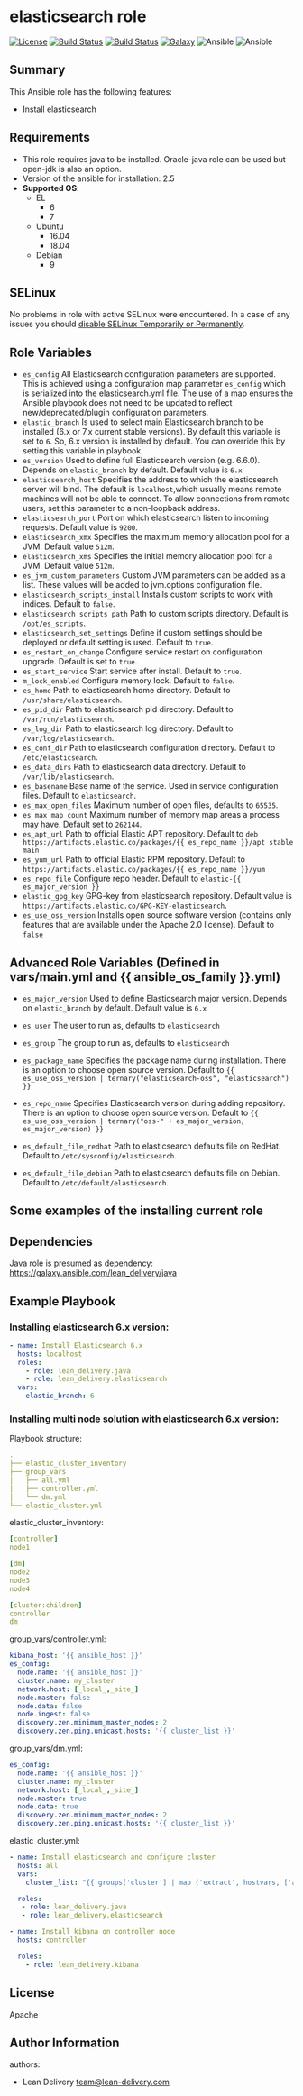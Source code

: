 elasticsearch role
=========
[![License](https://img.shields.io/badge/license-Apache-green.svg?style=flat)](https://raw.githubusercontent.com/lean-delivery/ansible-role-elasticsearch/master/LICENSE)
[![Build Status](https://travis-ci.org/lean-delivery/ansible-role-elasticsearch.svg?branch=master)](https://travis-ci.org/lean-delivery/ansible-role-elasticsearch)
[![Build Status](https://gitlab.com/lean-delivery/ansible-role-elasticsearch/badges/master/build.svg)](https://gitlab.com/lean-delivery/ansible-role-elasticsearch)
[![Galaxy](https://img.shields.io/badge/galaxy-lean__delivery.elasticsearch-blue.svg)](https://galaxy.ansible.com/lean_delivery/elasticsearch)
![Ansible](https://img.shields.io/ansible/role/d/30177.svg)
![Ansible](https://img.shields.io/badge/dynamic/json.svg?label=min_ansible_version&url=https%3A%2F%2Fgalaxy.ansible.com%2Fapi%2Fv1%2Froles%2F30177%2F&query=$.min_ansible_version)

## Summary

This Ansible role has the following features:

 - Install elasticsearch

Requirements
------------

 - This role requires java to be installed. Oracle-java role can be used but open-jdk is also an option.
 - Version of the ansible for installation: 2.5
 - **Supported OS**:  
   - EL
     - 6
     - 7
   - Ubuntu
     - 16.04
     - 18.04
   - Debian
     - 9

SELinux
------------

No problems in role with active SELinux were encountered. In a case of any issues you should [disable SELinux Temporarily or Permanently](https://www.tecmint.com/disable-selinux-temporarily-permanently-in-centos-rhel-fedora/).

## Role Variables

- `es_config`
All Elasticsearch configuration parameters are supported. This is achieved using a configuration map parameter `es_config` which is serialized into the elasticsearch.yml file.
The use of a map ensures the Ansible playbook does not need to be updated to reflect new/deprecated/plugin configuration parameters.
- `elastic_branch`
Is used to select main Elasticsearch branch to be installed (6.x or 7.x current stable versions). By default this variable is set to `6`. So, 6.x version is installed by default. You can override this by setting this variable in playbook.
- `es_version`
Used to define full Elasticsearch version (e.g. 6.6.0). Depends on `elastic_branch` by default. Default value is `6.x`
- `elasticsearch_host`
Specifies the address to which the elasticsearch server will bind. The default is `localhost`,which usually means remote machines will not be able to connect. To allow connections from remote users, set this parameter to a non-loopback address.
- `elasticsearch_port`
Port on which elasticsearch listen to incoming requests. Default value is `9200`.
- `elasticsearch_xmx`
Specifies the maximum memory allocation pool for a JVM. Default value `512m`.
- `elasticsearch_xms`
Specifies the initial memory allocation pool for a JVM. Default value `512m`.
- `es_jvm_custom_parameters`
Custom JVM parameters can be added as a list. These values will be added to jvm.options configuration file.
- `elasticsearch_scripts_install`
Installs custom scripts to work with indices. Default to `false`.
- `elasticsearch_scripts_path`
Path to custom scripts directory. Default is `/opt/es_scripts`.
- `elasticsearch_set_settings`
Define if custom settings should be deployed or default setting is used. Default to `true`.
- `es_restart_on_change`
Configure service restart on configuration upgrade. Default is set to `true`.
- `es_start_service`
Start service after install. Default to `true`.
- `m_lock_enabled`
Configure memory lock. Default to `false`.
- `es_home`
Path to elasticsearch home directory. Default to `/usr/share/elasticsearch`.
- `es_pid_dir`
Path to elasticsearch pid directory. Default to `/var/run/elasticsearch`.
- `es_log_dir`
Path to elasticsearch log directory. Default to `/var/log/elasticsearch`.
- `es_conf_dir`
Path to elasticsearch configuration directory. Default to `/etc/elasticsearch`.
- `es_data_dirs`
Path to elasticsearch data directory. Default to `/var/lib/elasticsearch`.
- `es_basename`
Base name of the service. Used in service configuration files. Default to `elasticsearch`.
- `es_max_open_files`
Maximum number of open files, defaults to `65535`.
- `es_max_map_count`
Maximum number of memory map areas a process may have. Default set to `262144`.
- `es_apt_url`
Path to official Elastic APT repository. Default to `deb https://artifacts.elastic.co/packages/{{ es_repo_name }}/apt stable main`
- `es_yum_url`
Path to official Elastic RPM repository. Default to `https://artifacts.elastic.co/packages/{{ es_repo_name }}/yum`
- `es_repo_file`
Configure repo header. Default to `elastic-{{ es_major_version }}`
- `elastic_gpg_key`
GPG-key from elasticsearch repository. Default value is `https://artifacts.elastic.co/GPG-KEY-elasticsearch`.
- `es_use_oss_version`
Installs open source software version (contains only features that are available under the Apache 2.0 license). Default to `false`

## Advanced Role Variables (Defined in vars/main.yml and {{ ansible_os_family }}.yml)

- `es_major_version`
Used to define Elasticsearch major version. Depends on `elastic_branch` by default. Default value is `6.x`
- `es_user`
The user to run as, defaults to `elasticsearch`
- `es_group`
The group to run as, defaults to `elasticsearch`
- `es_package_name`
Specifies the package name during installation. There is an option to choose open source version. Default to `{{ es_use_oss_version | ternary("elasticsearch-oss", "elasticsearch") }}`
- `es_repo_name`
Specifies Elasticsearch version during adding repository. There is an option to choose open source version. Default to `{{ es_use_oss_version | ternary("oss-" + es_major_version, es_major_version) }}`

- `es_default_file_redhat`
Path to elasticsearch defaults file on RedHat. Default to `/etc/sysconfig/elasticsearch`.
- `es_default_file_debian`
Path to elasticsearch defaults file on Debian. Default to `/etc/default/elasticsearch`.

## Some examples of the installing current role

Dependencies
------------

Java role is presumed as dependency:
https://galaxy.ansible.com/lean_delivery/java

Example Playbook
----------------

### Installing elasticsearch 6.x version:
```yaml
- name: Install Elasticsearch 6.x
  hosts: localhost
  roles:
    - role: lean_delivery.java
    - role: lean_delivery.elasticsearch
  vars:
    elastic_branch: 6
```

### Installing multi node solution with elasticsearch 6.x version:

Playbook structure:

```yaml
.
├── elastic_cluster_inventory
├── group_vars
│   ├── all.yml
│   ├── controller.yml
│   └── dm.yml
└── elastic_cluster.yml
```

elastic_cluster_inventory:

```yaml
[controller]
node1

[dm]
node2
node3
node4

[cluster:children]
controller
dm
```

group_vars/controller.yml:

```yaml
kibana_host: '{{ ansible_host }}'
es_config: 
  node.name: '{{ ansible_host }}'
  cluster.name: my_cluster
  network.host: [_local_,_site_]
  node.master: false
  node.data: false
  node.ingest: false
  discovery.zen.minimum_master_nodes: 2
  discovery.zen.ping.unicast.hosts: '{{ cluster_list }}'
```

group_vars/dm.yml:

```yaml
es_config:
  node.name: '{{ ansible_host }}'
  cluster.name: my_cluster
  network.host: [_local_,_site_]
  node.master: true
  node.data: true
  discovery.zen.minimum_master_nodes: 2
  discovery.zen.ping.unicast.hosts: '{{ cluster_list }}'
```

elastic_cluster.yml:

```yaml
- name: Install elasticsearch and configure cluster
  hosts: all
  vars:
    cluster_list: "{{ groups['cluster'] | map ('extract', hostvars, ['ansible_hostname']) |  join (',') }}"

  roles:
   - role: lean_delivery.java
   - role: lean_delivery.elasticsearch

- name: Install kibana on controller node
  hosts: controller

  roles:
    - role: lean_delivery.kibana
```

License
-------

Apache

Author Information
------------------

authors:
  - Lean Delivery <team@lean-delivery.com>

